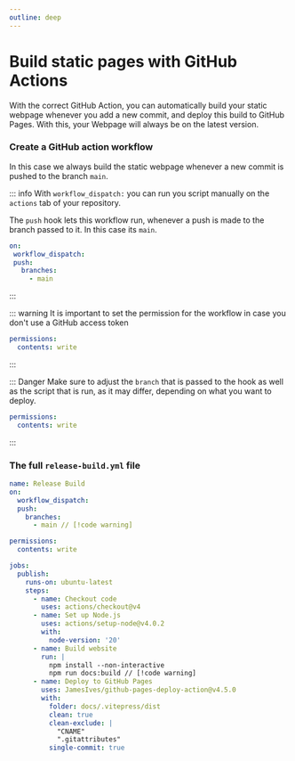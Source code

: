 ```yaml
---
outline: deep
---
```


# Build static pages with GitHub Actions

With the correct GitHub Action, you can automatically build your static webpage
whenever you add a new commit, and deploy this build to GitHub Pages. With this,
your Webpage will always be on the latest version.

### Create a GitHub action workflow

In this case we always build the static webpage whenever a new commit is pushed
to the branch `main`. 

::: info
 With `workflow_dispatch:` you can run you script manually on the `actions` tab of your repository.

The `push` hook lets this workflow run, whenever a push is made to the branch passed to it. In this
case its `main`.
 ```yaml
 on:
  workflow_dispatch:
  push:
    branches:
      - main
 ```
:::

::: warning
 It is important to set the permission for the workflow in case you don't
 use a GitHub access token
 ```yaml
 permissions:
   contents: write
 ```
:::

::: Danger
Make sure to adjust the `branch` that is passed to the hook as well as the script that is run, as it
may differ, depending on what you want to deploy.
 ```yaml
 permissions:
   contents: write
 ```
:::

### The full `release-build.yml` file
```yaml
name: Release Build
on:
  workflow_dispatch:
  push:
    branches:
      - main // [!code warning]

permissions:
  contents: write

jobs:
  publish:
    runs-on: ubuntu-latest
    steps:
      - name: Checkout code
        uses: actions/checkout@v4
      - name: Set up Node.js
        uses: actions/setup-node@v4.0.2
        with:
          node-version: '20'
      - name: Build website
        run: |
          npm install --non-interactive
          npm run docs:build // [!code warning]
      - name: Deploy to GitHub Pages
        uses: JamesIves/github-pages-deploy-action@v4.5.0
        with:
          folder: docs/.vitepress/dist
          clean: true
          clean-exclude: |
            "CNAME"
            ".gitattributes"
          single-commit: true
```